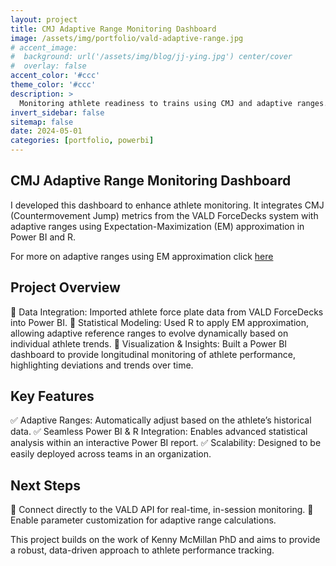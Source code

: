```yaml
---
layout: project
title: CMJ Adaptive Range Monitoring Dashboard
image: /assets/img/portfolio/vald-adaptive-range.jpg
# accent_image: 
#  background: url('/assets/img/blog/jj-ying.jpg') center/cover
#  overlay: false
accent_color: '#ccc'
theme_color: '#ccc'
description: >
  Monitoring athlete readiness to trains using CMJ and adaptive ranges.
invert_sidebar: false
sitemap: false
date: 2024-05-01
categories: [portfolio, powerbi]
---
```

## CMJ Adaptive Range Monitoring Dashboard
I developed this dashboard to enhance athlete monitoring. It integrates CMJ (Countermovement Jump) metrics from the VALD ForceDecks system with adaptive ranges using Expectation-Maximization (EM) approximation in Power BI and R.

For more on adaptive ranges using EM approximation click [here](https://lnkd.in/dCurR-uy)

## Project Overview
🔹 Data Integration: Imported athlete force plate data from VALD ForceDecks into Power BI.
🔹 Statistical Modeling: Used R to apply EM approximation, allowing adaptive reference ranges to evolve dynamically based on individual athlete trends.
🔹 Visualization & Insights: Built a Power BI dashboard to provide longitudinal monitoring of athlete performance, highlighting deviations and trends over time.

## Key Features
✅ Adaptive Ranges: Automatically adjust based on the athlete’s historical data.
✅ Seamless Power BI & R Integration: Enables advanced statistical analysis within an interactive Power BI report.
✅ Scalability: Designed to be easily deployed across teams in an organization.

## Next Steps
📌 Connect directly to the VALD API for real-time, in-session monitoring.
📌 Enable parameter customization for adaptive range calculations.

This project builds on the work of Kenny McMillan PhD and aims to provide a robust, data-driven approach to athlete performance tracking. 



